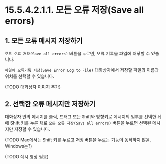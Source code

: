 # 15.5.4.2.1.1. 모든 오류 저장(Save all errors)

<a id="15-05-04-02-01-01-s1"></a>

## 1. 모든 오류 메시지 저장하기

`모든 오류 저장(Save all errors)` 버튼을 누르면, 오류 기록을 파일에 저장할 수 있습니다.

`파일에 오류기록 저장(Save Error Log to File)` 대화상자에서 저장할 파일의 이름과 위치를 선택할 수 있습니다.

(TODO 대화상자 이미지 추가)

<a id="15-05-04-02-01-01-s2"></a>

## 2. 선택한 오류 메시지만 저장하기

대화상자 안의 메시지를 클릭, 드래그 또는 Shift와 방향키로 메시지의 일부를 선택한 뒤에 Shift 키를 누른 채로 `모든 오류 저장(Save all errors)` 버튼을 누르면 선택된 메시지만 저장할 수 있습니다.

(TODO Mac에서는 Shift 키를 누르고 저장 버튼을 누르는 기능이 동작하지 않음. Windows는?)

(TODO 예시 영상 필요)